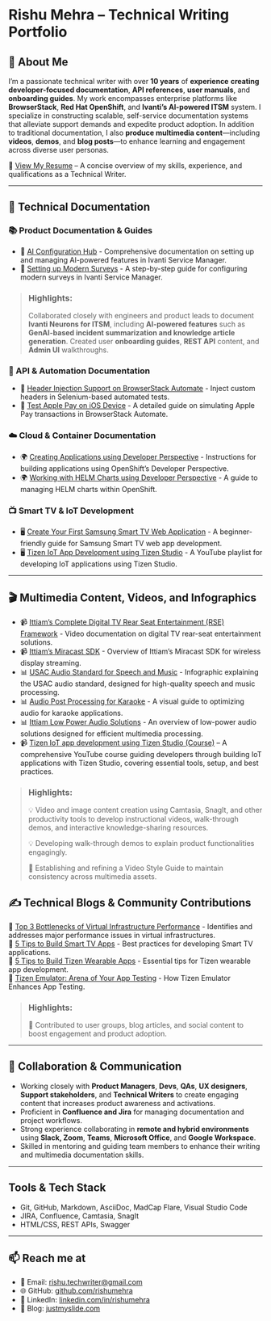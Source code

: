# Rishu Mehra – Technical Writing Portfolio

## **👋 About Me**

I’m a passionate technical writer with over **10 years** of **experience** **creating developer-focused documentation**, **API references**, **user manuals**, and **onboarding guides**. My work encompasses enterprise platforms like **BrowserStack**, **Red Hat OpenShift**, and **Ivanti’s AI-powered ITSM** system. I specialize in constructing scalable, self-service documentation systems that alleviate support demands and expedite product adoption. In addition to traditional documentation, I also **produce multimedia content**—including **videos**, **demos**, and **blog posts**—to enhance learning and engagement across diverse user personas.

📄 [View My Resume](resume.md) – A concise overview of my skills, experience, and qualifications as a Technical Writer.

---

## **📖 Technical Documentation**

### **📚 Product Documentation & Guides**

* 📌 [AI Configuration Hub](https://help.ivanti.com/ht/help/en_US/ISM/2025/admin-user/Content/AITSM/AI-Configuration-Hub.htm) - Comprehensive documentation on setting up and managing AI-powered features in Ivanti Service Manager.
* 📌 [Setting up Modern Surveys](https://help.ivanti.com/ht/help/en_US/ISM/2024/admin-user/Content/Configure/Surveys/Modern-Survey.htm) - A step-by-step guide for configuring modern surveys in Ivanti Service Manager.

> ### Highlights:
> Collaborated closely with engineers and product leads to document **Ivanti Neurons for ITSM**, including **AI-powered features** such as **GenAI-based incident summarization and knowledge article generation**. Created user **onboarding guides**, **REST API** content, and **Admin UI** walkthroughs.

### **🔗 API & Automation Documentation**

* 🚀 [Header Injection Support on BrowserStack Automate](https://www.browserstack.com/docs/automate/selenium/custom-header#python) - Inject custom headers in Selenium-based automated tests.
* 🚀 [Test Apple Pay on iOS Device](https://www.browserstack.com/docs/automate/selenium/apple-pay#python) - A detailed guide on simulating Apple Pay transactions in BrowserStack Automate.

### **☁️ Cloud & Container Documentation**

* 🌍 [Creating Applications using Developer Perspective](https://docs.openshift.com/container-platform/4.7/applications/application_life_cycle_management/odc-creating-applications-using-developer-perspective.html) - Instructions for building applications using OpenShift’s Developer Perspective.
* 🌍 [Working with HELM Charts using Developer Perspective](https://docs.openshift.com/container-platform/4.7/applications/application_life_cycle_management/odc-working-with-helm-charts-using-developer-perspective.html) - A guide to managing HELM charts within OpenShift.

### **📺 Smart TV & IoT Development**

* 🖥️ [Create Your First Samsung Smart TV Web Application](https://docs.tizen.org/application/web/get-started/tv/first-samsung-tv-app/) - A beginner-friendly guide for Samsung Smart TV web app development.
* 🖥️ [Tizen IoT App Development using Tizen Studio](https://www.youtube.com/playlist?list=PLcRr11avKIreQwwb0J6ZEmrYumoOSTJKa) - A YouTube playlist for developing IoT applications using Tizen Studio.

---

## **🎬 Multimedia Content, Videos, and Infographics**

* 📹 [Ittiam’s Complete Digital TV Rear Seat Entertainment (RSE) Framework](https://www.youtube.com/watch?v=pXkGCUPwZ_s) - Video documentation on digital TV rear-seat entertainment solutions.
* 📹 [Ittiam’s Miracast SDK](https://www.youtube.com/watch?v=YisvVRXF-sc&t=14s) - Overview of Ittiam’s Miracast SDK for wireless display streaming.
* 📊 [USAC Audio Standard for Speech and Music](https://www.ittiam.com/wp-content/uploads/2018/07/Ittiam-USAC-Audio-Standard-for-Speech-and-Music.png) - Infographic explaining the USAC audio standard, designed for high-quality speech and music processing.
* 📊 [Audio Post Processing for Karaoke](https://www.ittiam.com/wp-content/uploads/2018/08/Audio-Post-Processing-for-Karaoke-Infographic.png) - A visual guide to optimizing audio for karaoke applications.
* 📊 [Ittiam Low Power Audio Solutions](https://www.ittiam.com/wp-content/uploads/2018/07/Ittiam-Low-Power-Audio-Solutions.png) - An overview of low-power audio solutions designed for efficient multimedia processing.
* 📹 [Tizen IoT app development using Tizen Studio (Course)](https://www.youtube.com/playlist?list=PLcRr11avKIreQwwb0J6ZEmrYumoOSTJKa)  – A comprehensive YouTube course guiding developers through building IoT applications with Tizen Studio, covering essential tools, setup, and best practices.

> ### Highlights:
> 
> 💡 Video and image content creation using Camtasia, SnagIt, and other productivity tools to develop instructional videos, walk-through demos, and interactive knowledge-sharing resources.
> 
> 💡 Developing walk-through demos to explain product functionalities engagingly.
> 
> 🎨 Establishing and refining a Video Style Guide to maintain consistency across multimedia assets.


## **✍️ Technical Blogs & Community Contributions**

📝 [Top 3 Bottlenecks of Virtual Infrastructure Performance](https://thwack.solarwinds.com/resources/b/geek-speak/posts/top-3-bottlenecks-of-virtual-infrastructure-performance) - Identifies and addresses major performance issues in virtual infrastructures. \
📝 [5 Tips to Build Smart TV Apps](https://developer.tizen.org/blog/5-tips-build-smart-tv-apps) - Best practices for developing Smart TV applications. \
📝 [5 Tips to Build Tizen Wearable Apps](https://developer.tizen.org/blog/5-tips-build-tizen-wearable-app) - Essential tips for Tizen wearable app development. \
📝 [Tizen Emulator: Arena of Your App Testing](https://developer.tizen.org/blog/tizen-emulator-arena-your-app-testing) - How Tizen Emulator Enhances App Testing.

> ### Highlights:
> 
> 📢 Contributed to user groups, blog articles, and social content to boost engagement and product adoption.

---

## **🤝 Collaboration & Communication**

* Working closely with **Product Managers**, **Devs**, **QAs**, **UX designers**, **Support stakeholders**, and **Technical Writers** to create engaging content that increases product awareness and activations.
* Proficient in **Confluence and Jira** for managing documentation and project workflows.
* Strong experience collaborating in **remote and hybrid environments** using **Slack, Zoom**, **Teams**, **Microsoft Office**, and **Google Workspace**.
* Skilled in mentoring and guiding team members to enhance their writing and multimedia documentation skills.

---

## Tools & Tech Stack

- Git, GitHub, Markdown, AsciiDoc, MadCap Flare, Visual Studio Code
- JIRA, Confluence, Camtasia, SnagIt
- HTML/CSS, REST APIs, Swagger

---

## 📫 Reach me at

- 📧 Email: rishu.techwriter@gmail.com  
- 🌐 GitHub: [github.com/rishumehra](https://github.com/rishumehra)  
- 💼 LinkedIn: [linkedin.com/in/rishumehra](https://linkedin.com/in/rishumehra)
- 📝 Blog: [justmyslide.com](https://www.justmyslide.com/)